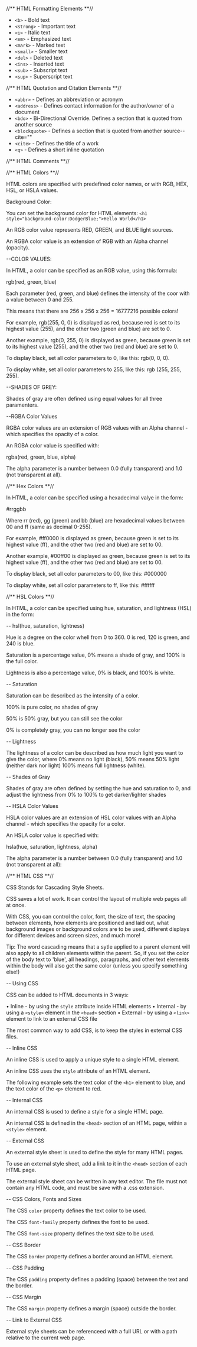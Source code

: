 //** HTML Formatting Elements **//

-   `<b>` - Bold text
-   `<strong>` - Important text
-   `<i>` - Italic text
-   `<em>` - Emphasized text
-   `<mark>` - Marked text
-   `<small>` - Smaller text
-   `<del>` - Deleted text
-   `<ins>` - Inserted text
-   `<sub>` - Subscript text
-   `<sup>` - Superscript text

//** HTML Quotation and Citation Elements **//

- `<abbr>` - Defines an abbreviation or acronym
- `<address>` - Defines contact information for the author/owner of a document
- `<bdo>` - Bi-Directional Override. Defines a section that is quoted from another source
- `<blockquote>` - Defines a section that is quoted from another source-- cite=""
- `<cite>` - Defines the title of a work
- `<q>` - Defines a short inline quotation

//** HTML Comments **//

<!-- Write you comments here -->

//** HTML Colors **//

HTML colors are specified with predefined color names, or with RGB, HEX, HSL, or HSLA values.

Background Color:

You can set the background color for HTML elements:
`<h1 style="background-color:DodgerBlue;">Hello World</h1>`

An RGB color value represents RED, GREEN, and BLUE light sources.

An RGBA color value is an extension of RGB with an Alpha channel (opacity).

--COLOR VALUES:

In HTML, a color can be specified as an RGB value, using this formula:

rgb(red, green, blue)

Each parameter (red, green, and blue) defines the intensity of the coor with a value between 0 and 255. 

This means that there are 256 x 256 x 256 = 16777216 possible colors!

For example, rgb(255, 0, 0) is displayed as red, because red is set to its highest value (255), and the other two (green and blue) are set to 0.

Another example, rgb(0, 255, 0) is displayed as green, because green is set to its highest value (255), and the other two (red and blue) are set to 0.

To display black, set all color parameters to 0, like this: rgb(0, 0, 0).

To display white, set all color parameters to 255, like this: rgb (255, 255, 255).

--SHADES OF GREY:

Shades of gray are often defined using equal values for all three paramenters.

--RGBA Color Values

RGBA color values are an extension of RGB values with an Alpha channel - which specifies the opacity of a color.

An RGBA color value is specified with:

rgba(red, green, blue, alpha)

The alpha parameter is a number between 0.0 (fully transparent) and 1.0 (not transparent at all).

//** Hex Colors **//

In HTML, a color can be specified using a hexadecimal valye in the form:

#rrggbb

Where rr (red), gg (green) and bb (blue) are hexadecimal values between 00 and ff (same as decimal 0-255).

For example, #ff0000 is displayed as green, because green is set to its highest value (ff), and the other two (red and blue) are set to 00.

Another example, #00ff00 is displayed as green, because green is set to its highest value (ff), and the other two (red and blue) are set to 00.

To display black, set all color parameters to 00, like this: #000000

To display white, set all color parameters to ff, like this: #ffffff

//** HSL Colors **//

In HTML, a color can be specified using hue, saturation, and lightness (HSL) in the form:

-- hsl(hue, saturation, lightness)

Hue is a degree on the color whell from 0 to 360. 0 is red, 120 is green, and 240 is blue.

Saturation is a percentage value, 0% means a shade of gray, and 100% is the full color.

Lightness is also a percentage value, 0% is black, and 100% is white.

-- Saturation

Saturation can be described as the intensity of a color.

100% is pure color, no shades of gray

50% is 50% gray, but you can still see the color

0% is completely gray, you can no longer see the color

-- Lightness

The lightness of a color can be described as how much light you want to give the color, where 0% means no light (black), 50% means 50% light (neither dark nor light) 100% means full lightness (white).

-- Shades of Gray

Shades of gray are often defined by setting the hue and saturation to 0, and adjust the lightness from 0% to 100% to get darker/lighter shades

-- HSLA Color Values

HSLA color values are an extension of HSL color values with an Alpha channel - which specifies the opacity for a color.

An HSLA color value is specified with:

hsla(hue, saturation, lightness, alpha)

The alpha parameter is a number between 0.0 (fully transparent) and 1.0 (not transparent at all):

//** HTML CSS **//

CSS Stands for Cascading Style Sheets.

CSS saves a lot of work. It can control the layout of multiple web pages all at once.

With CSS, you can control the color, font, the size of text, the spacing between elements, how elements are positioned and laid out, what background images or background colors are to be used, different displays for different devices and screen sizes, and much more!

Tip: The word cascading means that a sytle applied to a parent element will also apply to all children elements within the parent. So, if you set the color of the body text to 'blue', all headings, paragraphs, and other text elements within the body will also get the same color (unless you specify something else!)

-- Using CSS

CSS can be added to HTML documents in 3 ways:

• Inline - by using the `style` attribute inside HTML elements
• Internal - by using a `<style>` element in the `<head>` section
• External - by using a `<link>` element to link to an external CSS file

The most common way to add CSS, is to keep the styles in external CSS files.

-- Inline CSS

An inline CSS is used to apply a unique style to a single HTML element.

An inline CSS uses the `style` attribute of an HTML element.

The following example sets the text color of the `<h1>` element to blue, and the text color of the `<p>` element to red.

-- Internal CSS

An internal CSS is used to define a style for a single HTML page.

An internal CSS is defined in the `<head>` section of an HTML page, within a `<style>` element.

-- External CSS

An external style sheet is used to define the style for many HTML pages.

To use an external style sheet, add a link to it in the `<head>` section of each HTML page.

The external style sheet can be written in any text editor. The file must not contain any HTML code, and must be save with a .css extension.

-- CSS Colors, Fonts and Sizes

The CSS `color` property defines the text color to be used.

The CSS `font-family` property defines the font to be used.

The CSS `font-size` property defines the text size to be used.

-- CSS Border

The CSS `border` property defines a border around an HTML element.

-- CSS Padding

The CSS `padding` property defines a padding (space) between the text and the border.

-- CSS Margin

The CSS `margin` property defines a margin (space) outside the border.

-- Link to External CSS

External style sheets can be referenceed with a full URL or with a path relative to the current web page.